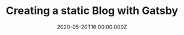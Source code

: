 ---
path: "/creating-a-static-blog-with-gatsby"
date: 2020-05-20T16:00:00.000Z
title: "Creating a static Blog with Gatsby"
---
